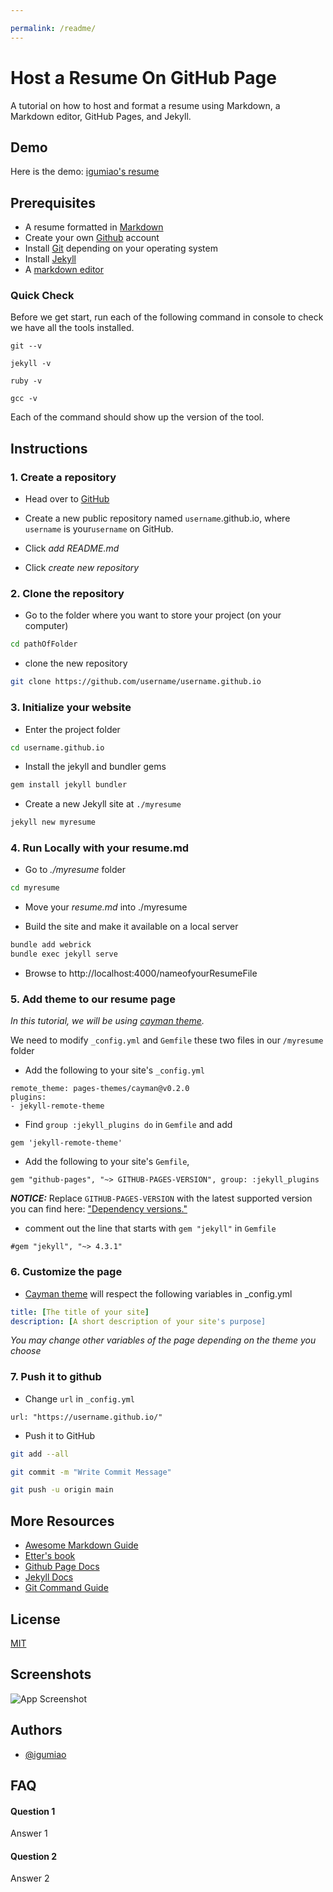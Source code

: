 ```yaml
---

permalink: /readme/
---
```

# Host a Resume On GitHub Page

A tutorial on how to host and format a resume using Markdown, 
a Markdown editor, GitHub Pages, and Jekyll.



## Demo

Here is the demo: [igumiao's resume](igumiao.github.io/resume)



## Prerequisites

- A resume formatted in [Markdown][markdownlink]
- Create your own [Github][githublink] account
- Install [Git][gitdownload] depending on your operating system
- Install [Jekyll][jekyllinstall]  
- A [markdown editor](https://www.shopify.com/partners/blog/10-of-the-best-markdown-editors)

### Quick Check
Before we get start, run each of the following command in console to check we have all the tools installed.
```
git --v
```
```
jekyll -v 
```
```
ruby -v 
```
```
gcc -v 
```
Each of the command should show up the version of the tool.

## Instructions

### 1. Create a repository
  - Head over to [GitHub][githublink] 

  - Create a new public repository named `username`.github.io, where `username` is your`username` on GitHub.
  
  - Click *add README.md* 

  - Click *create new repository*

### 2. Clone the repository
-  Go to the folder  where you want to store your project (on your computer)

```bash
cd pathOfFolder
```

- clone the new repository 
```bash
git clone https://github.com/username/username.github.io
```

### 3. Initialize your website
 
- Enter the project folder 
```bash
cd username.github.io
```
- Install the jekyll and bundler gems
```bash
gem install jekyll bundler
```
- Create a new Jekyll site at `./myresume`
```bash
jekyll new myresume
```

### 4. Run Locally with your resume.md

- Go to *./myresume* folder
```bash
cd myresume
```
- Move your *resume.md* into ./myresume

- Build the site and make it available on a local server
```bash
bundle add webrick
bundle exec jekyll serve
```
- Browse to http://localhost:4000/nameofyourResumeFile

### 5.  Add theme to our resume page
*In this tutorial, we will be using  [cayman theme][Caymanlink].*

We need to modify `_config.yml` and `Gemfile` these two files in our `/myresume` folder
- Add the following to your site's `_config.yml`
```
remote_theme: pages-themes/cayman@v0.2.0
plugins:
- jekyll-remote-theme 
```
- Find `group :jekyll_plugins do` in `Gemfile` and add 
```
gem 'jekyll-remote-theme'
```
- Add the following to your site's `Gemfile`,  
```
gem "github-pages", "~> GITHUB-PAGES-VERSION", group: :jekyll_plugins
```
*__NOTICE:__*
Replace `GITHUB-PAGES-VERSION` with the latest supported version you can find here: ["Dependency versions."](https://pages.github.com/versions/)
- comment out the line that starts with `gem "jekyll"` in `Gemfile`
``` 
#gem "jekyll", "~> 4.3.1"
```

### 6. Customize the page

- [Cayman theme][Caymanlink] will respect the following variables in _config.yml
```yml
title: [The title of your site]
description: [A short description of your site's purpose]
```
*You may change other variables of the page depending on the theme you choose*
### 7. Push it to github

- Change `url` in `_config.yml`
```
url: "https://username.github.io/" 
```
- Push it to GitHub
```bash
git add --all

git commit -m "Write Commit Message"

git push -u origin main
```


[markdownlink]:<https://www.markdownguide.org/basic-syntax/#links>
[githublink]: <https://github.com/>
[gitdownload]: <https://git-scm.com/downloads>
[jekyllinstall]: <https://jekyllrb.com/docs/installation/>
[Caymanlink]:<https://github.com/pages-themes/cayman>
## More Resources

 - [Awesome Markdown Guide](https://www.markdownguide.org/basic-syntax/#links)
 - [Etter's book](https://github.com/matiassingers/awesome-readme)
 - [Github Page Docs](https://docs.github.com/en/pages/setting-up-a-github-pages-site-with-jekyll)
 - [Jekyll Docs](https://jekyllrb.com/docs/)
 - [Git Command Guide](https://www.freecodecamp.org/news/10-important-git-commands-that-every-developer-should-know/)
 

## License

[MIT](https://choosealicense.com/licenses/mit/)


## Screenshots

![App Screenshot](https://via.placeholder.com/468x300?text=App+Screenshot+Here)


## Authors

- [@igumiao](https://www.github.com/igumiao)


## FAQ

#### Question 1

Answer 1

#### Question 2

Answer 2

